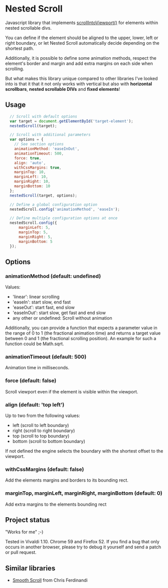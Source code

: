 # Nested Scroll

Javascript library that implements [scrollIntoViewport()](https://developer.mozilla.org/en-US/docs/Web/API/Element/scrollIntoView)
for elements within nested scrollable divs.

You can define if the element should be aligned to the upper, lower, left
or right boundary, or let Nested Scroll automatically decide depending on
the shortest path.

Additionally, it is possible to define some animation methods, respect the
element's border and margin and add extra margins on each side when scrolling.

But what makes this library unique compared to other libraries I've looked
into is that it that it not only works with vertical but also with
**horizontal scrollbars**, **nested scrollable DIVs** and **fixed elements**!

## Usage

```javascript
  // Scroll with default options
  var target = document.getElementById('target-element');
  nestedScroll(target);

  // Scroll with additional parameters
  var options = {
    // See section options
    animationMethod: 'easeInOut',
    animationTimeout: 500,
    force: true,
    align: 'auto',
    withCssMargins: true,
    marginTop: 10,
    marginLeft: 10,
    marginRight: 10,
    marginBottom: 10
  };
  nestedScroll(target, options);

  // Define a global configuration option
  nestedScroll.config('animationMethod', 'easeIn');

  // Define multiple configuration options at once
  nestedScroll.config({
      marginLeft: 5,
      marginTop: 5,
      marginRight: 5,
      marginBottom: 5
  });
```

## Options

### animationMethod (default: undefined)

Values:

- 'linear': linear scrolling
- 'easeIn': start slow, end fast
- 'easeOut': start fast, end slow
- 'easeInOut': start slow, get fast and end slow
- any other or undefined: Scroll without animation

Additionally, you can provide a function that expects a parameter
value in the range of 0 to 1 (the fractional animation time)
and returns a target value between 0 and 1 (the fractional
scrolling position). An example for such a function could be Math.sqrt.

### animationTimeout (default: 500)

Animation time in milliseconds.

### force (default: false)

Scroll viewport even if the element is visible within the viewport.

### align (default: 'top left')

Up to two from the following values:

- left (scroll to left boundary)
- right (scroll to right boundary)
- top (scroll to top boundary)
- bottom (scroll to bottom boundary)

If not defined the engine selects the boundary with the shortest offset to the viewport.

### withCssMargins (default: false)

Add the elements margins and borders to its bounding rect.

### marginTop, marginLeft, marginRight, marginBottom (default: 0)

Add extra margins to the elements bounding rect

## Project status

"Works for me" ;-)

Tested in Vivaldi 1.10. Chrome 59 and Firefox 52.
If you find a bug that only occurs in another browser, please try to debug it
yourself and send a patch or pull request.

## Similar libraries

- [Smooth Scroll](https://github.com/cferdinandi/smooth-scroll) from Chris Ferdinandi
